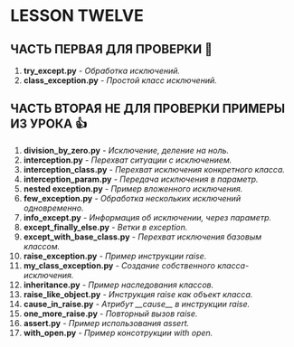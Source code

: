 # LESSON TWELVE
## ЧАСТЬ ПЕРВАЯ ДЛЯ ПРОВЕРКИ  :metal:
1. __try_except.py__      - _Обработка исключений._
2. __class_exception.py__ - _Простой класс исключений._


## ЧАСТЬ ВТОРАЯ НЕ ДЛЯ ПРОВЕРКИ ПРИМЕРЫ ИЗ УРОКА  :+1:
1. __division_by_zero.py__ - _Исключение, деление на ноль._
2. __interception.py__ - _Перехват ситуации с исключением._
3. __interception_class.py__ - _Перехват исключения конкретного класса._
4. __interception_param.py__ - _Передача исключения в параметр._
5. __nested exception.py__ - _Пример вложенного исключения._
6. __few_exception.py__ - _Обработка нескольких исключений одновременно._
7. __info_except.py__ - _Информация об исключении, через параметр._
8. __except_finally_else.py__ - _Ветки в exception._
9. __except_with_base_class.py__ - _Перехват исключения базовым классом._
10. __raise_exception.py__ - _Пример инструкции raise._
11. __my_class_exception.py__ - _Создание собственного класса-исключения._
12. __inheritance.py__ - _Пример наследования классов._
13. __raise_like_object.py__ - _Инструкция raise как объект класса._
14. __cause_in_raise.py__ - _Атрибут \_\_cause\_\_ в инструкции raise._
15. __one_more_raise.py__ - _Повторный вызов raise._
16. __assert.py__ - _Пример использования assert._
17. __with_open.py__ - _Пример консотрукции with open._